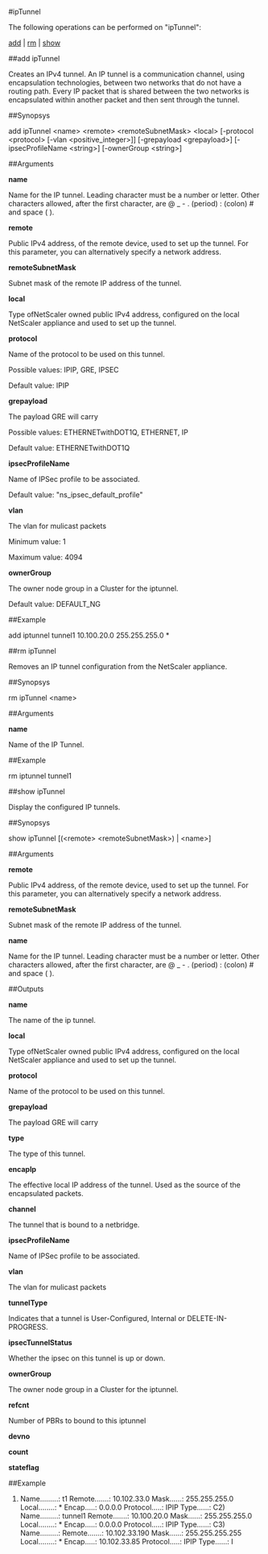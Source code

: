 #ipTunnel

The following operations can be performed on "ipTunnel":


[add](#add-iptunnel) | [rm](#rm-iptunnel) | [show](#show-iptunnel)

##add ipTunnel

Creates an IPv4 tunnel. An IP tunnel is a communication channel, using encapsulation technologies, between two networks that do not have a routing path. Every IP packet that is shared between the two networks is encapsulated within another packet and then sent through the tunnel.


##Synopsys

add ipTunnel &lt;name> &lt;remote> &lt;remoteSubnetMask> &lt;local> [-protocol &lt;protocol>  [-vlan &lt;positive_integer>]] [-grepayload &lt;grepayload>] [-ipsecProfileName &lt;string>] [-ownerGroup &lt;string>]


##Arguments

<b>name</b>
Name for the IP tunnel. Leading character must be a number or letter. Other characters allowed, after the first character, are @ _ - . (period) : (colon) # and space ( ).

<b>remote</b>
Public IPv4 address, of the remote device, used to set up the tunnel. For this parameter, you can alternatively specify a network address.

<b>remoteSubnetMask</b>
Subnet mask of the remote IP address of the tunnel.

<b>local</b>
Type ofNetScaler owned public IPv4 address, configured on the local NetScaler appliance and used to set up the tunnel.

<b>protocol</b>
Name of the protocol to be used on this tunnel.
Possible values: IPIP, GRE, IPSEC
Default value: IPIP

<b>grepayload</b>
The payload GRE will carry
Possible values: ETHERNETwithDOT1Q, ETHERNET, IP
Default value: ETHERNETwithDOT1Q

<b>ipsecProfileName</b>
Name of IPSec profile to be associated.
Default value: "ns_ipsec_default_profile"

<b>vlan</b>
The vlan for mulicast packets
Minimum value: 1
Maximum value: 4094

<b>ownerGroup</b>
The owner node group in a Cluster for the iptunnel.
Default value: DEFAULT_NG



##Example

add iptunnel tunnel1 10.100.20.0 255.255.255.0 *

##rm ipTunnel

Removes an IP tunnel configuration from the NetScaler appliance.


##Synopsys

rm ipTunnel &lt;name>


##Arguments

<b>name</b>
Name of the IP Tunnel.



##Example

rm iptunnel tunnel1

##show ipTunnel

Display the configured IP tunnels.


##Synopsys

show ipTunnel [(&lt;remote>  &lt;remoteSubnetMask>) | &lt;name>]


##Arguments

<b>remote</b>
Public IPv4 address, of the remote device, used to set up the tunnel. For this parameter, you can alternatively specify a network address.

<b>remoteSubnetMask</b>
Subnet mask of the remote IP address of the tunnel.

<b>name</b>
Name for the IP tunnel. Leading character must be a number or letter. Other characters allowed, after the first character, are @ _ - . (period) : (colon) # and space ( ).



##Outputs

<b>name</b>
The name of the ip tunnel.

<b>local</b>
Type ofNetScaler owned public IPv4 address, configured on the local NetScaler appliance and used to set up the tunnel.

<b>protocol</b>
Name of the protocol to be used on this tunnel.

<b>grepayload</b>
The payload GRE will carry

<b>type</b>
The type of this tunnel.

<b>encapIp</b>
The effective local IP address of the tunnel. Used as the source of the encapsulated packets.

<b>channel</b>
The tunnel that is bound to a netbridge.

<b>ipsecProfileName</b>
Name of IPSec profile to be associated.

<b>vlan</b>
The vlan for mulicast packets

<b>tunnelType</b>
Indicates that a tunnel is User-Configured, Internal or DELETE-IN-PROGRESS.

<b>ipsecTunnelStatus</b>
Whether the ipsec on this tunnel is up or down.

<b>ownerGroup</b>
The owner node group in a Cluster for the iptunnel.

<b>refcnt</b>
Number of PBRs to bound to this iptunnel

<b>devno</b>

<b>count</b>

<b>stateflag</b>



##Example

1)  Name.........:  t1    Remote.......:     10.102.33.0   Mask......:   255.255.255.0    Local........:               *   Encap.....:         0.0.0.0    Protocol.....:            IPIP   Type......:               C2)  Name.........:  tunnel1    Remote.......:     10.100.20.0   Mask......:   255.255.255.0    Local........:               *   Encap.....:         0.0.0.0    Protocol.....:            IPIP   Type......:               C3)  Name.........:    Remote.......:   10.102.33.190   Mask......: 255.255.255.255    Local........:               *   Encap.....:    10.102.33.85    Protocol.....:            IPIP   Type......:               I

